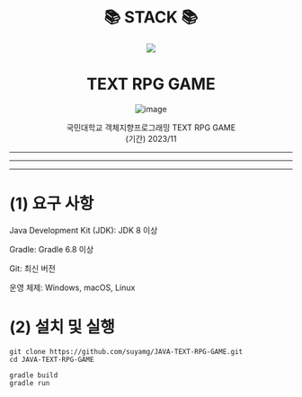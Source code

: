 <div align=center><h1>📚 STACK 📚</h1></div>

<div align=center> 
  <img src="https://img.shields.io/badge/java-007396?style=for-the-badge&logo=java&logoColor=white"> 
  <br>
</div>

<div align=center><h1>TEXT RPG GAME</h1></div>
<p align="center">
  <img src="https://github.com/suyamg/JAVA-TEXT-RPG-GAME/assets/135575259/18197340-bf73-48d8-a926-ef8db22e293e" alt="image"/>
</p>



<div align=center> 국민대학교 객체지향프로그래밍 TEXT RPG GAME </div>
<div align=center> (기간) 2023/11 </div>

---
---
---

# (1) 요구 사항

Java Development Kit (JDK): JDK 8 이상

Gradle: Gradle 6.8 이상

Git: 최신 버전

운영 체제: Windows, macOS, Linux

# (2) 설치 및 실행
```
git clone https://github.com/suyamg/JAVA-TEXT-RPG-GAME.git
cd JAVA-TEXT-RPG-GAME
```
```
gradle build
gradle run
```
